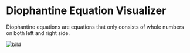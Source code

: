 # Diophantine Equation Visualizer
Diophantine equations are equations that only consists of whole numbers on both left and right side.
 
![bild](https://github.com/user-attachments/assets/f92d0c41-994a-4103-a6b1-bfe81bfc482c)
